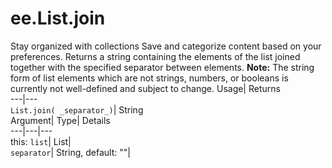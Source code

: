  
#  ee.List.join 
Stay organized with collections  Save and categorize content based on your preferences. 
Returns a string containing the elements of the list joined together with the specified separator between elements. **Note:** The string form of list elements which are not strings, numbers, or booleans is currently not well-defined and subject to change. Usage| Returns  
---|---  
`List.join( _separator_)`| String  
Argument| Type| Details  
---|---|---  
this: `list`| List|   
`separator`| String, default: ""|   

